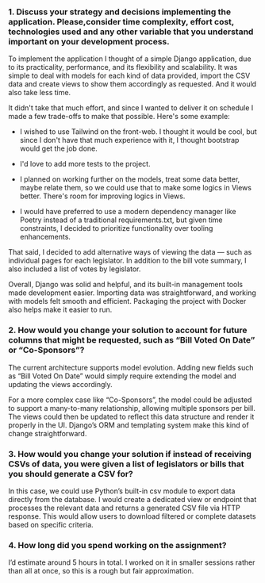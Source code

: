 ### 1. Discuss your strategy and decisions implementing the application. Please,consider time complexity, effort cost, technologies used and any other variable that you understand important on your development process.

To implement the application I thought of a simple Django application, due to its practicality, performance, and its flexibility and scalability. It was simple to deal with models for each kind of data provided, import the CSV data and create views to show them accordingly as requested. And it would also take less time.

It didn't take that much effort, and since I wanted to deliver it on schedule I made a few trade-offs to make that possible. Here's some example:

- I wished to use Tailwind on the front-web. I thought it would be cool, but since I don't have that much experience with it, I thought bootstrap would get the job done.

- I'd love to add more tests to the project.

- I planned on working further on the models, treat some data better, maybe relate them, so we could use that to make some logics in Views better. There's room for improving logics in Views.

- I would have preferred to use a modern dependency manager like Poetry instead of a traditional requirements.txt, but given time constraints, I decided to prioritize functionality over tooling enhancements.

That said, I decided to add alternative ways of viewing the data — such as individual pages for each legislator. In addition to the bill vote summary, I also included a list of votes by legislator.

Overall, Django was solid and helpful, and its built-in management tools made development easier. Importing data was straightforward, and working with models felt smooth and efficient. Packaging the project with Docker also helps make it easier to run.


### 2. How would you change your solution to account for future columns that might be requested, such as “Bill Voted On Date” or “Co-Sponsors”?

The current architecture supports model evolution. Adding new fields such as “Bill Voted On Date” would simply require extending the model and updating the views accordingly.

For a more complex case like “Co-Sponsors”, the model could be adjusted to support a many-to-many relationship, allowing multiple sponsors per bill. The views could then be updated to reflect this data structure and render it properly in the UI. Django’s ORM and templating system make this kind of change straightforward.

### 3. How would you change your solution if instead of receiving CSVs of data, you were given a list of legislators or bills that you should generate a CSV for?

In this case, we could use Python’s built-in csv module to export data directly from the database. I would create a dedicated view or endpoint that processes the relevant data and returns a generated CSV file via HTTP response. This would allow users to download filtered or complete datasets based on specific criteria.

### 4. How long did you spend working on the assignment?

I’d estimate around 5 hours in total. I worked on it in smaller sessions rather than all at once, so this is a rough but fair approximation.